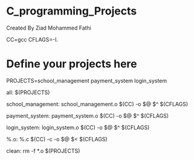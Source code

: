 # C_programming_Projects

Created By Ziad Mohammed Fathi

CC=gcc
CFLAGS=-I.

# Define your projects here
PROJECTS=school_management payment_system login_system

all: $(PROJECTS)

school_management: school_management.o
    $(CC) -o $@ $^ $(CFLAGS)

payment_system: payment_system.o
    $(CC) -o $@ $^ $(CFLAGS)

login_system: login_system.o
    $(CC) -o $@ $^ $(CFLAGS)

%.o: %.c
    $(CC) -c -o $@ $< $(CFLAGS)

clean:
    rm -f *.o $(PROJECTS)

